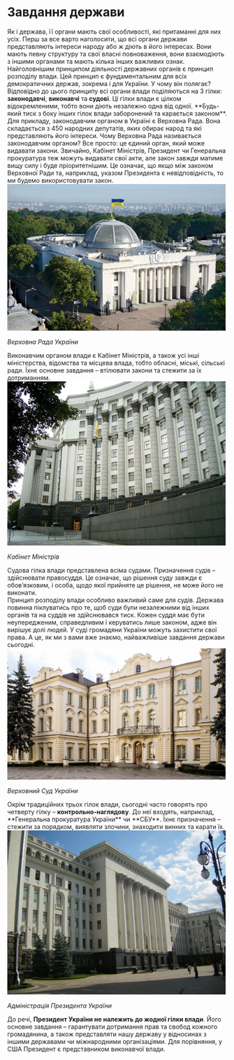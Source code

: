 # Завдання держави

<div class="space">       
Як і держава, її органи мають свої особливості, які притаманні для них усіх. Перш за все варто наголосити, що всі органи держави представляють інтереси народу або ж діють в його інтересах. Вони мають певну структуру та свої власні повноваження, вони взаємодіють з іншими органами та мають кілька інших важливих ознак.  
</div>
<div class="space"> 
Найголовнішим принципом діяльності державних органів є принцип розподілу влади. Цей принцип є фундаментальним для всіх демократичних держав, зокрема і для України. У чому він полягає?        
  Відповідно до цього принципу всі органи влади поділяються на 3 гілки: <b>законодавчі</b>, <b>виконавчі</b> та <b>судові</b>. Ці гілки влади є цілком відокремленими, тобто вони діють незалежно одна від одної. 
 **Будь-який тиск з боку інших гілок влади заборонений та карається законом**.     
</div>
<div class="space"> 
Для прикладу, законодавчим органом в Україні є Верховна Рада. Вона складається з 450 народних депутатів, яких обирає народ та які представляють його інтереси. Чому Верховна Рада називається законодавчим органом? Все просто: це єдиний орган, який може видавати закони. Звичайно, Кабінет Міністрів, Президент чи Генеральна прокуратура теж можуть видавати свої акти, але закон завжди матиме вищу силу і буде пріоритетнішим. Це означає, що якщо між законом Верховної Ради та, наприклад, указом Президента є невідповідність, то ми будемо використовувати закон. 
</div>
<div class="center">
<img src="1/1_Верховна_Рада_України_VADIM_CHUPRINA_©.jpg" width="500px" class="center"/>
<p><i>Верховна Рада України</i></p>
</div>
<div class="space"> 
Виконавчим органом влади є Кабінет Міністрів, а також усі інші міністерства, відомства та місцева влада, тобто обласні, міські, сільські ради. Їхнє основне завдання – втілювати закони та стежити за їх дотриманням.          
</div>
<div class="center">
<img src="1/Government_Building.JPG" width="500px" class="center"/>
<p><i>Кабінет Міністрів</i></p>
</div>
<div class="space"> 
Судова гілка влади представлена всіма судами. Призначення судів – здійснювати правосуддя. Це означає, що рішення суду завжди є обов’язковим, і особа, щодо якої прийняте це рішення, не може його не виконати.   </div>     
<div class="space"> 
Принцип розподілу влади особливо важливий саме для судів. Держава повинна піклуватись про те, щоб суди були незалежними від інших органів та на суддів не здійснювався тиск. Кожен суддя має бути неупередженим, справедливим і керуватись лише законом, адже він вирішує долі людей. У суді громадяни України можуть захистити свої права. А це, як ми з вами вже знаємо, найважливіше завдання держави сьогодні.   
</div>
<div class="center">
<img src="1/Klov_Palace._Listed_ID_80-382-0462._-_8_Pylypa_Orlyka_Street,_Pechersk_Raion,_Kiev._-_Pechersk_28_09_13_396.jpg" width="500px" class="center"/>
<p><i>Верховний Суд України</i></p>
</div>
<div class="space"> 
Окрім традиційних трьох гілок влади, сьогодні часто говорять про четверту гілку – <b>контрольно-наглядову</b>. До неї входять, наприклад, **Генеральна прокуратура України** чи **СБУ**. Їхнє призначення – стежити за порядком, виявляти злочини, знаходити винних та карати їх.          
</div>
<div class="space"> 
<div class="center">
<img src="1/Адміністрація_Президента_України,_Адміністрація_Президента.JPG" width="500px" class="center"/>
<p><i>Адміністрація Президента України</i></p>
</div>
До речі, <b>Президент України не належить до жодної гілки влади</b>. Його основне завдання – гарантувати дотримання прав та свобод кожного громадянина, а також представляти нашу державу у відносинах з іншими державами чи міжнародними організаціями. Для порівняння, у США Президент є представником виконавчої влади.
</div>
